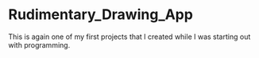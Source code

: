 # Rudimentary_Drawing_App
This is again one of my first projects that I created while I was starting out with programming. 
